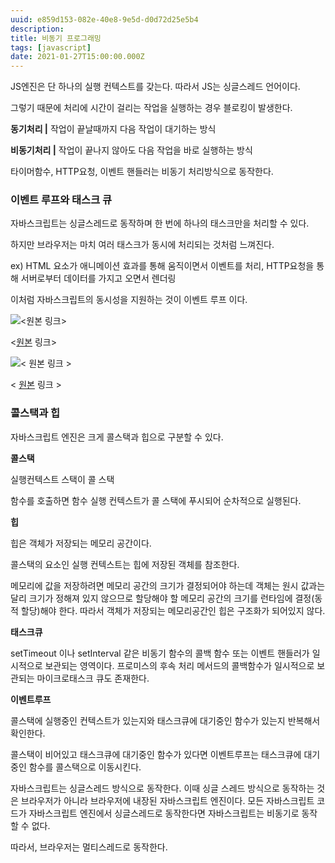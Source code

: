 ```yaml
---
uuid: e859d153-082e-40e8-9e5d-d0d72d25e5b4
description: 
title: 비동기 프로그래밍
tags: [javascript]
date: 2021-01-27T15:00:00.000Z
---
```








JS엔진은 단 하나의 실행 컨텍스트를 갖는다. 따라서 JS는 싱글스레드 언어이다.

그렇기 때문에 처리에 시간이 걸리는 작업을 실행하는 경우 블로킹이 발생한다.

**동기처리 |** 작업이 끝날때까지 다음 작업이 대기하는 방식

**비동기처리 |** 작업이 끝나지 않아도 다음 작업을 바로 실행하는 방식

타이머함수, HTTP요청, 이벤트 핸들러는 비동기 처리방식으로 동작한다.

### **이벤트 루프와 태스크 큐**

자바스크립트는 싱글스레드로 동작하며 한 번에 하나의 태스크만을 처리할 수 있다.

하지만 브라우저는 마치 여러 태스크가 동시에 처리되는 것처럼 느껴진다.

ex) HTML 요소가 애니메이션 효과를 통해 움직이면서 이벤트를 처리, HTTP요청을 통해 서버로부터 데이터를 가지고 오면서 렌더링

이처럼 자바스크립트의 동시성을 지원하는 것이 이벤트 루프 이다.

![<[원본](https://www.google.com/url?sa=i&url=https%3A%2F%2Fmedium.com%2F%40Rahulx1%2Funderstanding-event-loop-call-stack-event-job-queue-in-javascript-63dcd2c71ecd&psig=AOvVaw075HiADH1OInxQFjFpFivV&ust=1611919018656000&source=images&cd=vfe&ved=0CA0QjhxqFwoTCPjNn7XAvu4CFQAAAAAdAAAAABAO) 링크>](https://miro.medium.com/max/1600/1*iHhUyO4DliDwa6x_cO5E3A.gif)

<[원본](https://www.google.com/url?sa=i&url=https%3A%2F%2Fmedium.com%2F%40Rahulx1%2Funderstanding-event-loop-call-stack-event-job-queue-in-javascript-63dcd2c71ecd&psig=AOvVaw075HiADH1OInxQFjFpFivV&ust=1611919018656000&source=images&cd=vfe&ved=0CA0QjhxqFwoTCPjNn7XAvu4CFQAAAAAdAAAAABAO) 링크>

![< [원본](https://www.google.com/url?sa=i&url=https%3A%2F%2Fdev.to%2Flydiahallie%2Fjavascript-visualized-event-loop-3dif&psig=AOvVaw075HiADH1OInxQFjFpFivV&ust=1611919018656000&source=images&cd=vfe&ved=0CA0QjhxqFwoTCPjNn7XAvu4CFQAAAAAdAAAAABAT) 링크 >](https://res.cloudinary.com/practicaldev/image/fetch/s--Y1v6aJBu--/c_imagga_scale,f_auto,fl_progressive,h_900,q_auto,w_1600/https://thepracticaldev.s3.amazonaws.com/i/ek7ji4zrimozpp2yzk0a.png)

< [원본](https://www.google.com/url?sa=i&url=https%3A%2F%2Fdev.to%2Flydiahallie%2Fjavascript-visualized-event-loop-3dif&psig=AOvVaw075HiADH1OInxQFjFpFivV&ust=1611919018656000&source=images&cd=vfe&ved=0CA0QjhxqFwoTCPjNn7XAvu4CFQAAAAAdAAAAABAT) 링크 >

### 콜스택과 힙

자바스크립트 엔진은 크게 콜스택과 힙으로 구분할 수 있다.

**콜스택**

실행컨텍스트 스택이 콜 스택

함수를 호출하면 함수 실행 컨텍스트가 콜 스택에 푸시되어 순차적으로 실행된다.

**힙**

힙은 객체가 저장되는 메모리 공간이다.

콜스택의 요소인 실행 컨텍스트는 힙에  저장된 객체를 참조한다.

메모리에 값을 저장하려면 메모리 공간의 크기가 결정되어야 하는데 객체는 원시 값과는 달리 크기가 정해져 있지 않으므로 할당해야 할 메모리 공간의 크기를 런타임에 결정(동적 할당)해야 한다. 따라서 객체가 저장되는 메모리공간인 힙은 구조화가 되어있지 않다.

**태스크큐**

setTimeout 이나 setInterval 같은 비동기 함수의 콜백 함수 또는 이벤트 핸들러가 일시적으로 보관되는 영역이다. 프로미스의 후속 처리 메서드의 콜백함수가 일시적으로 보관되는 마이크로태스크 큐도 존재한다.

**이벤트루프**

콜스택에 실행중인 컨텍스트가 있는지와 태스크큐에 대기중인 함수가 있는지 반복해서 확인한다.

콜스택이 비어있고 태스크큐에 대기중인 함수가 있다면 이벤트루프는 태스크큐에 대기중인 함수를 콜스택으로 이동시킨다.

자바스크립트는 싱글스레드 방식으로 동작한다. 이때 싱글 스레드 방식으로 동작하는 것은 브라우저가 아니라 브라우저에 내장된 자바스크립트 엔진이다. 모든 자바스크립트 코드가 자바스크립트 엔진에서 싱글스레드로 동작한다면 자바스크립트는 비동기로 동작할 수 없다.

따라서, 브라우저는 멀티스레드로 동작한다.
